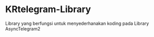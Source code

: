 # KRtelegram-Library
Library yang berfungsi untuk menyederhanakan koding pada Library AsyncTelegram2
